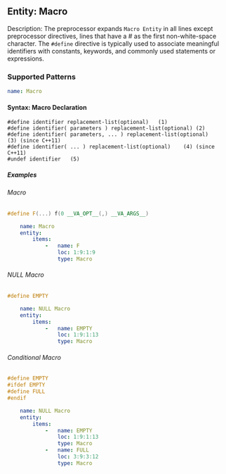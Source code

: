 ## Entity:  Macro

Description: The preprocessor expands `Macro Entity` in all lines except preprocessor directives, lines that have a # as the first non-white-space character. The `#define` directive is typically used to associate meaningful identifiers with constants, keywords, and commonly used statements or expressions.

### Supported Patterns

```yaml
name: Macro
```
#### Syntax: Macro Declaration
```text
#define identifier replacement-list(optional)	(1)	
#define identifier( parameters ) replacement-list(optional)	(2)	
#define identifier( parameters, ... ) replacement-list(optional)	(3)	(since C++11)
#define identifier( ... ) replacement-list(optional)	(4)	(since C++11)
#undef identifier	(5)	
```

##### Examples

###### Macro
```cpp
#define F(...) f(0 __VA_OPT__(,) __VA_ARGS__)
```

```yaml
    name: Macro
    entity:
        items:
            -   name: F
                loc: 1:9:1:9
                type: Macro
```


###### NULL Macro
```cpp
#define EMPTY
```

```yaml
    name: NULL Macro
    entity:
        items:
            -   name: EMPTY
                loc: 1:9:1:13
                type: Macro
```


###### Conditional Macro
```cpp
#define EMPTY
#ifdef EMPTY
#define FULL
#endif
```

```yaml
    name: NULL Macro
    entity:
        items:
            -   name: EMPTY
                loc: 1:9:1:13
                type: Macro
            -   name: FULL
                loc: 3:9:3:12
                type: Macro
```